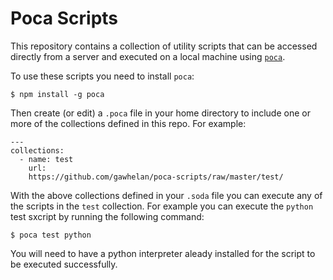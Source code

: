 Poca Scripts
============

This repository contains a collection of utility scripts that can
be accessed directly from a server and executed on a local machine
using [`poca`](https://github.com/gawhelan/poca.git).

To use these scripts you need to install `poca`:

    $ npm install -g poca

Then create (or edit) a `.poca` file in your home directory to
include one or more of the collections defined in this repo. For
example:

    ---
    collections:
      - name: test
        url:
        https://github.com/gawhelan/poca-scripts/raw/master/test/

With the above collections defined in your `.soda` file you can
execute any of the scripts in the `test` collection. For example you
can execute the `python` test sxcript by running the following
command:

    $ poca test python

You will need to have a python interpreter aleady installed for the
script to be executed successfully.
